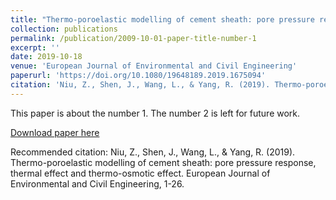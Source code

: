 ```yaml
---
title: "Thermo-poroelastic modelling of cement sheath: pore pressure response, thermal effect and thermo-osmotic effect"
collection: publications
permalink: /publication/2009-10-01-paper-title-number-1
excerpt: ''
date: 2019-10-18
venue: 'European Journal of Environmental and Civil Engineering'
paperurl: 'https://doi.org/10.1080/19648189.2019.1675094'
citation: 'Niu, Z., Shen, J., Wang, L., & Yang, R. (2019). Thermo-poroelastic modelling of cement sheath: pore pressure response, thermal effect and thermo-osmotic effect. European Journal of Environmental and Civil Engineering, 1-26.'
---
```

This paper is about the number 1. The number 2 is left for future work.

[Download paper here](https://www.tandfonline.com/doi/abs/10.1080/19648189.2019.1675094)

Recommended citation: Niu, Z., Shen, J., Wang, L., & Yang, R. (2019). Thermo-poroelastic modelling of cement sheath: pore pressure response, thermal effect and thermo-osmotic effect. European Journal of Environmental and Civil Engineering, 1-26.

